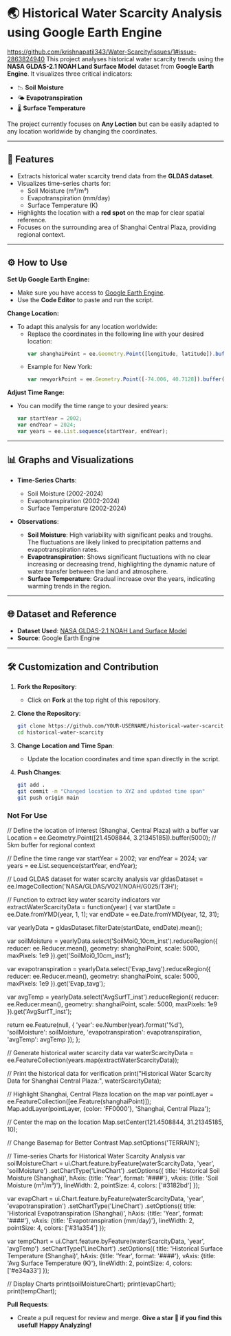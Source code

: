 # 🌏 Historical Water Scarcity Analysis using Google Earth Engine
https://github.com/krishnapatil343/Water-Scarcity/issues/1#issue-2863824940
This project analyses historical water scarcity trends using the **NASA GLDAS-2.1 NOAH Land Surface Model** dataset from **Google Earth Engine**. It visualizes three critical indicators:
- 📉 **Soil Moisture**
- 🌤 **Evapotranspiration**
- 🌡 **Surface Temperature**

The project currently focuses on **Any Loction** but can be easily adapted to any location worldwide by changing the coordinates. 

---

## 🚀 Features
- Extracts historical water scarcity trend data from the **GLDAS dataset**.
- Visualizes time-series charts for:
  - Soil Moisture (m³/m³)
  - Evapotranspiration (mm/day)
  - Surface Temperature (K)
- Highlights the location with a **red spot** on the map for clear spatial reference.
- Focuses on the surrounding area of Shanghai Central Plaza, providing regional context.

---

## ⚙️ How to Use

**Set Up Google Earth Engine:**
   - Make sure you have access to [Google Earth Engine](https://earthengine.google.com/). 
   - Use the **Code Editor** to paste and run the script.

**Change Location:**
   - To adapt this analysis for any location worldwide:
     - Replace the coordinates in the following line with your desired location:
       ```js
       var shanghaiPoint = ee.Geometry.Point([longitude, latitude]).buffer(5000);
       ```
     - Example for New York:
       ```js
       var newyorkPoint = ee.Geometry.Point([-74.006, 40.7128]).buffer(5000);
       ```

**Adjust Time Range:**
   - You can modify the time range to your desired years:
     ```js
     var startYear = 2002;
     var endYear = 2024;
     var years = ee.List.sequence(startYear, endYear);
     ```

---

## 📊 Graphs and Visualizations

- **Time-Series Charts**:
  - Soil Moisture (2002-2024)
  - Evapotranspiration (2002-2024)
  - Surface Temperature (2002-2024)

- **Observations**:
  - **Soil Moisture**: High variability with significant peaks and troughs. The fluctuations are likely linked to precipitation patterns and evapotranspiration rates.
  - **Evapotranspiration**: Shows significant fluctuations with no clear increasing or decreasing trend, highlighting the dynamic nature of water transfer between the land and atmosphere.
  - **Surface Temperature**: Gradual increase over the years, indicating warming trends in the region.

---

## 🌐 Dataset and Reference

- **Dataset Used**: [NASA GLDAS-2.1 NOAH Land Surface Model](https://developers.google.com/earth-engine/datasets/catalog/NASA_GLDAS_V021_NOAH_G025_T3H)
- **Source**: Google Earth Engine

---

## 🛠 Customization and Contribution

1. **Fork the Repository**:
   - Click on **Fork** at the top right of this repository.

2. **Clone the Repository**:
   ```sh
   git clone https://github.com/YOUR-USERNAME/historical-water-scarcity.git
   cd historical-water-scarcity
   ```

3. **Change Location and Time Span**:
   - Update the location coordinates and time span directly in the script.

4. **Push Changes**:
   ```sh
   git add .
   git commit -m "Changed location to XYZ and updated time span"
   git push origin main
   ```
### Not For Use ###
// Define the location of interest (Shanghai, Central Plaza) with a buffer
var Location = ee.Geometry.Point([21.4508844, 3.21345185]).buffer(5000);  // 5km buffer for regional context

// Define the time range
var startYear = 2002;
var endYear = 2024;
var years = ee.List.sequence(startYear, endYear);

// Load GLDAS dataset for water scarcity analysis
var gldasDataset = ee.ImageCollection('NASA/GLDAS/V021/NOAH/G025/T3H');

// Function to extract key water scarcity indicators
var extractWaterScarcityData = function(year) {
  var startDate = ee.Date.fromYMD(year, 1, 1);
  var endDate = ee.Date.fromYMD(year, 12, 31);
  
  var yearlyData = gldasDataset.filterDate(startDate, endDate).mean();
  
  var soilMoisture = yearlyData.select('SoilMoi0_10cm_inst').reduceRegion({
    reducer: ee.Reducer.mean(),
    geometry: shanghaiPoint,
    scale: 5000,
    maxPixels: 1e9
  }).get('SoilMoi0_10cm_inst');
  
  var evapotranspiration = yearlyData.select('Evap_tavg').reduceRegion({
    reducer: ee.Reducer.mean(),
    geometry: shanghaiPoint,
    scale: 5000,
    maxPixels: 1e9
  }).get('Evap_tavg');
  
  var avgTemp = yearlyData.select('AvgSurfT_inst').reduceRegion({
    reducer: ee.Reducer.mean(),
    geometry: shanghaiPoint,
    scale: 5000,
    maxPixels: 1e9
  }).get('AvgSurfT_inst');
  
  return ee.Feature(null, {
    'year': ee.Number(year).format('%d'), 
    'soilMoisture': soilMoisture,
    'evapotranspiration': evapotranspiration,
    'avgTemp': avgTemp
  });
};

// Generate historical water scarcity data
var waterScarcityData = ee.FeatureCollection(years.map(extractWaterScarcityData));

// Print the historical data for verification
print("Historical Water Scarcity Data for Shanghai Central Plaza:", waterScarcityData);

// Highlight Shanghai, Central Plaza location on the map
var pointLayer = ee.FeatureCollection([ee.Feature(shanghaiPoint)]);
Map.addLayer(pointLayer, {color: 'FF0000'}, 'Shanghai, Central Plaza');

// Center the map on the location
Map.setCenter(121.4508844, 31.21345185, 10);

// Change Basemap for Better Contrast
Map.setOptions('TERRAIN');

// Time-series Charts for Historical Water Scarcity Analysis
var soilMoistureChart = ui.Chart.feature.byFeature(waterScarcityData, 'year', 'soilMoisture')
  .setChartType('LineChart')
  .setOptions({
    title: 'Historical Soil Moisture (Shanghai)',
    hAxis: {title: 'Year', format: '####'},
    vAxis: {title: 'Soil Moisture (m³/m³)'},
    lineWidth: 2,
    pointSize: 4,
    colors: ['#3182bd']
  });

var evapChart = ui.Chart.feature.byFeature(waterScarcityData, 'year', 'evapotranspiration')
  .setChartType('LineChart')
  .setOptions({
    title: 'Historical Evapotranspiration (Shanghai)',
    hAxis: {title: 'Year', format: '####'},
    vAxis: {title: 'Evapotranspiration (mm/day)'},
    lineWidth: 2,
    pointSize: 4,
    colors: ['#31a354']
  });

var tempChart = ui.Chart.feature.byFeature(waterScarcityData, 'year', 'avgTemp')
  .setChartType('LineChart')
  .setOptions({
    title: 'Historical Surface Temperature (Shanghai)',
    hAxis: {title: 'Year', format: '####'},
    vAxis: {title: 'Avg Surface Temperature (K)'},
    lineWidth: 2,
    pointSize: 4,
    colors: ['#e34a33']
  });

// Display Charts
print(soilMoistureChart);
print(evapChart);
print(tempChart);






**Pull Requests**:
   - Create a pull request for review and merge.
**Give a star 🌟 if you find this useful! Happy Analyzing!**
